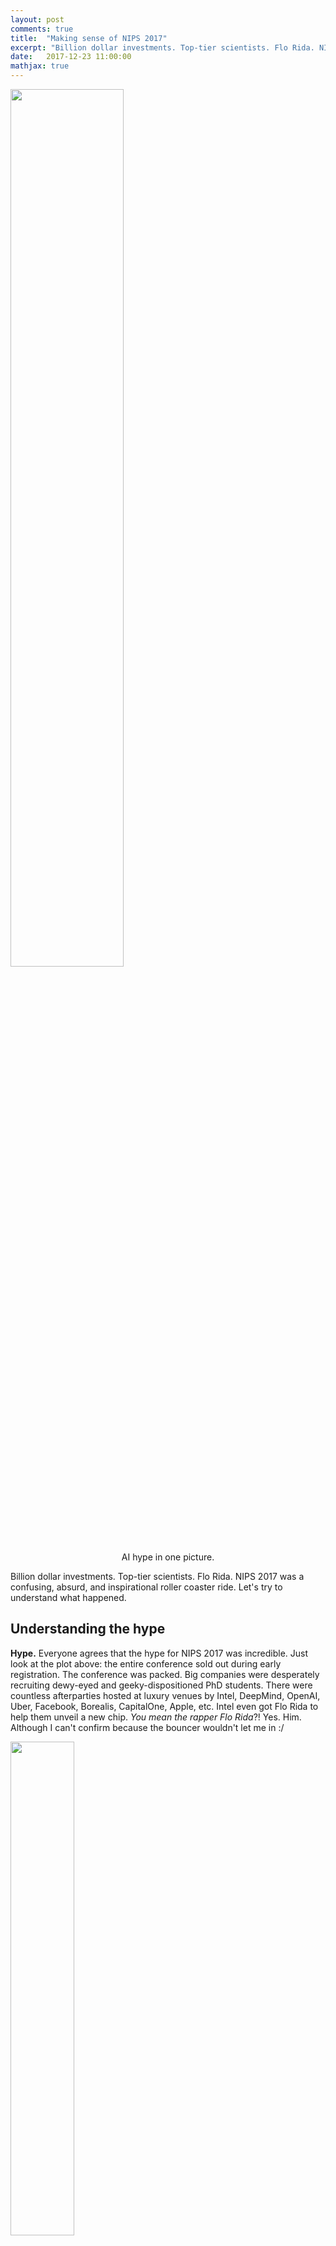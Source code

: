 ```yaml
---
layout: post
comments: true
title:  "Making sense of NIPS 2017"
excerpt: "Billion dollar investments. Top-tier scientists. Flo Rida. NIPS 2017 was a confusing, absurd, and inspirational roller coaster ride. Let's try to understand what happened."
date:   2017-12-23 11:00:00
mathjax: true
---
```


<div class="imgcap">
	<img src="/assets/nips/nips-registrations.png" width="60%">
	<div class="thecap" style="text-align:center">AI hype in one picture.</div>
</div>

Billion dollar investments. Top-tier scientists. Flo Rida. NIPS 2017 was a confusing, absurd, and inspirational roller coaster ride. Let's try to understand what happened.

## Understanding the hype

**Hype.** Everyone agrees that the hype for NIPS 2017 was incredible. Just look at the plot above: the entire conference sold out during early registration. The conference was packed. Big companies were desperately recruiting dewy-eyed and geeky-dispositioned PhD students. There were countless afterparties hosted at luxury venues by Intel, DeepMind, OpenAI, Uber, Facebook, Borealis, CapitalOne, Apple, etc. Intel even got Flo Rida to help them unveil a new chip. _You mean the rapper Flo Rida_?! Yes. Him. Although I can't confirm because the bouncer wouldn't let me in :/

<div class="imgcap">
	<img src="/assets/nips/gradient-flo.png" width="45%">
	<div class="thecap" style="text-align:center">He likes Apple Bottom jeans, boots with the fur...and apparently GPUs.</div>
</div>


**Money.** All this sudden hype stems from the fact that large companies are placing big bets on AI. Many of them (Apple, Google, Microsoft, Intel, Uber, Facebook, Amazon) have their own research labs. Scientists at these labs publish papers, attend conferences, and sometimes advise younger researchers, just as they would in academia. The main difference is that their research is generally focused on projects that these companies find useful. I will not want to spend too much time talking about money and AI because [this NYT article does a better job](https://www.nytimes.com/2017/10/22/technology/artificial-intelligence-experts-salaries.html). That said, I'll repost a few of its most interesting statistics:

 1. Fewer than 10,000 people in the world have the skills necessary to tackle serious artificial intelligence research, according to Element AI, an independent lab in Montreal.
 2. Last year, Google DeepMind's "staff costs" were $138 million for 400 employees. That's $345,000 per employee. These salaries are not uncommon in industrial research labs, even for students fresh out of their PhDs.
 3. Top academic talent has moved into the private sector. Examples: Uber hired 40 people from Carnegie Mellon’s groundbreaking AI program in 2015 to work on its self-driving-car project. Four of the best-known academic AI researchers have left or taken leave from their professorships at Stanford.

<div class="imgcap">
	<img src="/assets/nips/m-and-a.jpg" width="40%">
	<div class="thecap" style="text-align:center">Taken from <a href="https://www.economist.com/news/business/21732125-tech-giants-are-investing-billions-transformative-technology-google-leads-race">the Economist</a>.</div>
</div>

**Impact on research.** In years past, [one of my advisors](https://scholar.google.com/citations?user=09kJn28AAAAJ) explained, NIPS was a mellow conference. It was generally aimed at professors and their graduate students. Doing a quick scan over the NIPS 2017 accepted papers, I found that the organization with the most affiliated authors was Google/DeepMind/Brain (210), followed by Carnegie Mellon (108), MIT (93), Stanford (81), Berkeley (81), and Microsoft (70)[^fn1]. So the majority of NIPS attendees are still academic, but industry participation (read: Google) is growing.

<div class="imgcap">
	<img src="/assets/nips/avg_attendee.jpg" width="50%">
	<div class="thecap" style="text-align:center">Taken from <a href="https://twitter.com/MLpuppy">@MLpuppy</a>.</div>
</div>

But which researchers are setting trends in the field, and which ones are making relatively small contributions? A quick review of the conference schedule shows that five of the seven invited speakers and 10 of the 19 symposium organizers had industry affiliations. This means that industry-funded researchers "set the curve" at NIPS.

Why can't more research be done in academia, where the interests of the community are better served, rather than the interests of a few dopey CEOs? _"But they had free fidget spinners..."_ -- all the PhD students.

## Big ideas and trends

After day one, I did my best to look _beyond_ the hype and find examples of people doing good science. My initial pessimism ("Is NIPS just a recruiting event?") faded and I discovered some interesting themes.

**Are we alchemists?** Researcher Ali Rahimi received a Test of Time award for [his contributions to the field](https://scholar.google.com/scholar?cluster=2545838671944402764&hl=en&as_sdt=0,38&as_vis=1) back in 2007-08. He used his [acceptance speech](https://www.youtube.com/watch?v=ORHFOnaEzPc) as an opportunity to make a strong, controversial claim about the state of machine learning: "it is the new alchemy." Ali's point is that we spend too much of our time trying to improve the performance of AI on various datasets and too little time trying to understand why things go right or wrong.

> "We're building systems that govern healthcare and mediate our civil dialogue. We influence elections. I would like to live in a society whose systems are built on top of verifiable, rigorous, thorough knowledge, and not on alchemy."

<div class="imgcap">
	<img src="/assets/nips/email_ba.png" width="45%">
	<div class="thecap" style="text-align:center">An example of "alchemy" in AI, taken from Ali's NIPS keynote.</div>
</div>

Several hours later, [Yann LeCun](https://en.wikipedia.org/wiki/Yann_LeCun) posted [a strong criticism](https://www.reddit.com/r/MachineLearning/comments/7i1uer/n_yann_lecun_response_to_ali_rahimis_nips_lecture/) of Ali's speech. This debate soon diffused into countless lunchtime and hallway conversations. Whether people sided with Yann or Ali on this, they seemed grateful for a chance to discuss the issue. The machine learning community is results-driven and there have been few forums for these debates until now.

**Metalearning.** Pieter Abbeel and friends are pushing metalearning. Since he is one of the world's most respected researchers, this was a huge theme at NIPS. The idea of metalearning is to teach a computer _how to learn_. Instead of teaching a computer how to solve a maze, you would teach a computer to _teach itself_ how to solve a maze. Yes, this is more complicated. The idea is that by "learning to learn," you get AIs that generalize to new situations effectively.

<div class="imgcap">
	<center>
		<iframe width="560" height="315" src="https://www.youtube.com/embed/cLpSBtlbdyY?rel=0&amp;controls=0&amp;showinfo=0" frameborder="0" gesture="media" allow="encrypted-media" allowfullscreen>
		</iframe>
		<div class="thecap" style="text-align:center">Metalearning for efficient maze navigation.</div>
	</center>
</div>

I think everyone agrees that metalearning is desirable. The real question is how to make it work. Even Pieter was unclear on this point, although he presented a wealth of recent ideas. I especially liked his paper presenting an agent that could explore a maze until it found a target. When dropped back into the maze, the agent used its past experience to navigate quickly to the target.

**Deep reinforcement learning (Deep RL).** The young and ambitious field of deep reinforcement learning continues to deliver great results. Earlier this year, Google DeepMind published a fourth Nature paper. The team described how to teach an algorithm, which they call AlphaGo Zero, to [play Go at superhuman level](https://deepmind.com/blog/alphago-zero-learning-scratch/), starting from zero human knowledge. During NIPS they released an updated version which plays Go, Shogui, and Chess at a dominant level.

<div class="imgcap">
	<img src="/assets/nips/alphago-zero.gif" width="55%">
	<div class="thecap" style="text-align:center">AlphaGo Zero rediscovering 3000 years of Go strategy.</div>
</div>

The problem with deep RL is that it still learns far too slowly. For example, it can outperform humans at most Atari games...but whereas a human needs a few minutes to learn the game, the computer needs to play for hundreds of hours (see [slide 15](https://www.dropbox.com/s/fdw7q8mx3x4wr0c/2017_12_xx_NIPS-keynote-final.pdf?dl=0)). Talks, posters, and presentations tended to focus on how to make deep RL learn tasks of greater complexity, more quickly. Popular ideas included hierarchical RL, metalearning, and various unsupervised auxilliary tasks.

**Interpretability.** There was a big symposium (3000+ people) and two workshops about this. The interpretability issue relates to the fact that we often want to get machine learning systems to explain themselves. Consider applications where human well-being is involved: self-driving cars, medical applications, and financial decisions. In these situations, we want humans to trust the algorithms. The best way to do this is to make the computer explain its decision-making process in the way that humans understand.

Between Ali's keynote, several new government grants aimed at interpretability, and a push among companies to use AI to solve real-world problems, interpretability felt like a central issue this year. I am happy about this because my research -- the reason I attended NIPS -- is centered around interpretability. Here I am giving a talk about it:

<center>
<blockquote class="twitter-tweet" data-lang="en"><p lang="en" dir="ltr">Nice talk by <a href="https://twitter.com/samgreydanus?ref_src=twsrc%5Etfw">@samgreydanus</a> on visualizing and understanding deep RL.  I like the <a href="https://twitter.com/ATLASexperiment?ref_src=twsrc%5Etfw">@ATLASexperiment</a> sticker on his laptop. <a href="https://t.co/YVTGX7M0kc">pic.twitter.com/YVTGX7M0kc</a></p>&mdash; Kyle Cranmer (@KyleCranmer) <a href="https://twitter.com/KyleCranmer/status/939667242358226945?ref_src=twsrc%5Etfw">December 10, 2017</a></blockquote>
<script async src="https://platform.twitter.com/widgets.js" charset="utf-8"></script>
</center>

**Disentangled representations.** The power of deep learning is that it can transform features at the pixel level, such as color and shape, into more complex ones such as "ears", "wheels", or "leaves". Clearly, it's easier to explain what is going on in a picture using the latter. The problem is that these concepts get mixed together like a plate of spagetthi. As Yoshua Bengio said (hungrily), _"If we can take that spaghetti and disentangle it, that would be very nice."_ So we'd like algorithms that discover high-level features like "ears," "wheels," or "leaves" that are _separable_. We'd also like to do this in an _unsupervised_ manner.

I attended a workshop centered around this idea. People whose work and ideas I found interesting included Yoshua Bengio (Montreal), Stefano Soatto (UCLA), Josh Tenenbaum (MIT), and DeepMind's Irina Higgins, Peter Battaglia, David Pfau, and Tejas Kulkarni. This theme was not big at NIPS, but I think it is promising.

## AI and society

I was surprised to find that some of my conversations were not about science at all. They were about the relationship between AI and society. Many of these occurred at the fascinating but sparsely-attended [_Kinds of Intelligence_](http://kindsofintelligence.org/) symposium. This symposium brought together influential thinkers from psychology ([Alison Gopnik](https://en.wikipedia.org/wiki/Alison_Gopnik)), neuroscience ([Gary Marcus](https://en.wikipedia.org/wiki/Gary_Marcus), [Lucia Jacobs](http://psychology.berkeley.edu/people/lucia-f-jacobs)), deep learning ([Demis Hassabis](https://en.wikipedia.org/wiki/Demis_Hassabis), [Zoubin Ghahramani](https://en.wikipedia.org/wiki/Zoubin_Ghahramani)), privacy ([Cynthia Dwork](https://en.wikipedia.org/wiki/Cynthia_Dwork)), and public policy ([David Runciman](https://en.wikipedia.org/wiki/David_Runciman)).

<div class="imgcap">
	<img src="/assets/nips/ai-4-good.jpg" width="60%">
</div>

**People and perspectives.** The _Kinds of Intelligence_ symposium made me think critically about the ways AI will affect society. I ended up having some fascinating conversations on the topic. Here is a brief list of the most striking people and perspectives:

1. <span style="color:red"><u>Taras (grad student at KTH)</u></span> is worried about AI making the poor poorer and the rich richer. Based on how corporate NIPS 2017 was, I think this is valid. Far too much of current AI research is aimed at finding better ways to sell things.

2. <span style="color:green"><u>Kyle Cranmer (NYU)</u></span> is leading the effort to [bring AI to the natural sciences](https://dl4physicalsciences.github.io/). Applications include particle track reconstruction (particle physics), tracking supermassive black hole emissions (astronomy), analysis of LIGO data (gravity waves), and solving the many-body problem (quantum mechanics). These are examples of basic research which can help society as a whole rather than a single company.

3. <span style="color:red"><u>Rich Caruana (Microsoft Research)</u></span> is trying to prevent bias in new AI systems. An example of this bias is the COMPAS system, which [was more likely to recommend white inmates for parole than black ones](https://www.propublica.org/article/machine-bias-risk-assessments-in-criminal-sentencing). We can't let this happen in the future.

4. <span style="color:green"><u>Sam Greydanus (Me! Working for the DARPA Explainable AI Project)</u></span> has decided that if we are going to introduce AI to society, we need to be able to explain its decisions. He introduced [a new way of doing this](https://greydanus.github.io/2017/11/01/visualize-atari/) and showed how it can catch AIs that are "cheating" at certain tasks.

5. <span style="color:red"><u>Dhruv Batra (Facebook AI Research)</u></span> is concerned about misreporting of AI in the media. A [series of fake news articles](https://www.snopes.com/facebook-ai-developed-own-language/) about his work recently caused massive -- and totally unfounded -- hysteria. 
6. <span style="color:red"><u>Alonso (my Uber driver)</u></span> was mostly concerned that, _"Robots are gonna take over the world!"_ He should talk to Dhruv.

7. <span style="color:green"><u>Nenad (DeepMind Health)</u></span> pointed to ways AI will improve health care. [Examples](https://www.nvidia.com/object/deep-learning-in-medicine.html) include personalized medicine, better diagnostic tools, and accelerated drug discovery.

8. <span style="color:green"><u>Ishmael (a gorilla in a book I'm reading)</u></span> [would probably say](https://en.wikipedia.org/wiki/Ishmael_(novel)), _"Humans have GOT to stop worrying about themselves and start thinking about how their actions affect the rest of the planet. How will AI help or hurt the environment?"_

9. <span style="color:red"><u>Peter Battaglia (DeepMind)</u></span> was concerned about how AI will reduce privacy. Corporations and governments already own a massive amount of our personal information but they don't have the means to piece it together into a comprehensive story. AI will change that.

10. <span style="color:black"><u>David Runciman (Cambridge)</u></span> is interested in the relationship between AI and Artificial Agents (AAs). These AAs are institutions such as states, corporations, or markets. They wield a great deal of influence over our world but have motives and priorities that are different from those of humans. How will AI and AA interact?!

11. <span style="color:green"><u>Jonnie Penn (AI historian at Cambridge)</u></span> reminded me that AI will solve some problems and create new ones. What's cool is that _we_ get to determine how the story unfolds. This is a big responsibility for us researchers. It means taking the time to _communicate_ our work in a way the public can understand. It means _thinking carefully_ about [how our work is changing society](https://www.ibm.com/blogs/insights-on-business/ibmix/building-brain-trust-good-ai/)...and whether we are proud of these changes.

**What can we do?** Jonnie and I are organizing an informal group, _AI for Good_, aimed at addressing these issues. If you want to join the conversation, <a href="/files/email.txt">email me</a> and I will send you an application. If you are a US citizen, you should also email your congress(wo)men. <a href="/files/letter-to-rep.txt">I did it</a> and it only took five minutes.

[^fn1]: Note that some authors are featured on more than one paper and thus are counted more than once